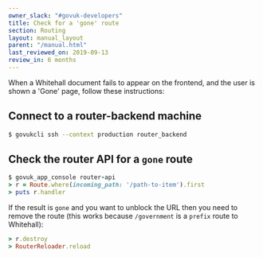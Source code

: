 ```yaml
---
owner_slack: "#govuk-developers"
title: Check for a 'gone' route
section: Routing
layout: manual_layout
parent: "/manual.html"
last_reviewed_on: 2019-09-13
review_in: 6 months
---
```


When a Whitehall document fails to appear on the frontend, and the user
is shown a 'Gone' page, follow these instructions:

## Connect to a router-backend machine

```bash
$ govukcli ssh --context production router_backend
```

## Check the router API for a `gone` route

```ruby
$ govuk_app_console router-api
> r = Route.where(incoming_path: '/path-to-item').first
> puts r.handler
```

If the result is `gone` and you want to unblock the URL then you need to
remove the route (this works because `/government` is a `prefix` route
to Whitehall):

```ruby
> r.destroy
> RouterReloader.reload
```
